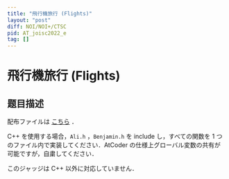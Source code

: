 ```yaml
---
title: "飛行機旅行 (Flights)"
layout: "post"
diff: NOI/NOI+/CTSC
pid: AT_joisc2022_e
tag: []
---
```


# 飛行機旅行 (Flights)

## 题目描述

[problemUrl]: https://atcoder.jp/contests/joisc2022/tasks/joisc2022_e

配布ファイルは [こちら](https://www.ioi-jp.org/camp/2022/2022-sp-tasks/index.html) ．

C++ を使用する場合，`Ali.h` ，`Benjamin.h` を include し，すべての関数を 1 つのファイル内で実装してください．AtCoder の仕様上グローバル変数の共有が可能ですが，自粛してください．

このジャッジは C++ 以外に対応していません．

